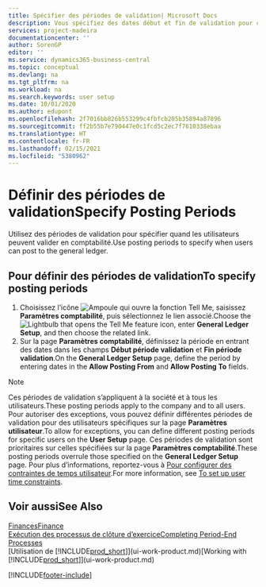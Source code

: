 ```yaml
---
title: Spécifier des périodes de validation| Microsoft Docs
description: Vous spécifiez des dates début et fin de validation pour configurer quand les utilisateurs peuvent valider en comptabilité.
services: project-madeira
documentationcenter: ''
author: SorenGP
editor: ''
ms.service: dynamics365-business-central
ms.topic: conceptual
ms.devlang: na
ms.tgt_pltfrm: na
ms.workload: na
ms.search.keywords: user setup
ms.date: 10/01/2020
ms.author: edupont
ms.openlocfilehash: 2f7016bb826b553299c4fbfcb205b35894a87896
ms.sourcegitcommit: ff2b55b7e790447e0c1fcd5c2ec7f7610338ebaa
ms.translationtype: HT
ms.contentlocale: fr-FR
ms.lasthandoff: 02/15/2021
ms.locfileid: "5380962"
---
```

# <a name="specify-posting-periods"></a><span data-ttu-id="75736-103">Définir des périodes de validation</span><span class="sxs-lookup"><span data-stu-id="75736-103">Specify Posting Periods</span></span>
<span data-ttu-id="75736-104">Utilisez des périodes de validation pour spécifier quand les utilisateurs peuvent valider en comptabilité.</span><span class="sxs-lookup"><span data-stu-id="75736-104">Use posting periods to specify when users can post to the general ledger.</span></span>  

## <a name="to-specify-posting-periods"></a><span data-ttu-id="75736-105">Pour définir des périodes de validation</span><span class="sxs-lookup"><span data-stu-id="75736-105">To specify posting periods</span></span>
1. <span data-ttu-id="75736-106">Choisissez l’icône ![Ampoule qui ouvre la fonction Tell Me](media/ui-search/search_small.png "Dites-moi ce que vous voulez faire"), saisissez **Paramètres comptabilité**, puis sélectionnez le lien associé.</span><span class="sxs-lookup"><span data-stu-id="75736-106">Choose the ![Lightbulb that opens the Tell Me feature](media/ui-search/search_small.png "Tell me what you want to do") icon, enter **General Ledger Setup**, and then choose the related link.</span></span>  
2. <span data-ttu-id="75736-107">Sur la page **Paramètres comptabilité**, définissez la période en entrant des dates dans les champs **Début période validation** et **Fin période validation**.</span><span class="sxs-lookup"><span data-stu-id="75736-107">On the **General Ledger Setup** page, define the period by entering dates in the **Allow Posting From** and **Allow Posting To** fields.</span></span>  

> [!NOTE]  
>   <span data-ttu-id="75736-108">Ces périodes de validation s’appliquent à la société et à tous les utilisateurs.</span><span class="sxs-lookup"><span data-stu-id="75736-108">These posting periods apply to the company and to all users.</span></span> <span data-ttu-id="75736-109">Pour autoriser des exceptions, vous pouvez définir différentes périodes de validation pour des utilisateurs spécifiques sur la page **Paramètres utilisateur**.</span><span class="sxs-lookup"><span data-stu-id="75736-109">To allow for exceptions, you can define different posting periods for specific users on the **User Setup** page.</span></span> <span data-ttu-id="75736-110">Ces périodes de validation sont prioritaires sur celles spécifiées sur la page **Paramètres comptabilité**.</span><span class="sxs-lookup"><span data-stu-id="75736-110">These posting periods overrule those specified on the **General Ledger Setup** page.</span></span> <span data-ttu-id="75736-111">Pour plus d’informations, reportez-vous à [Pour configurer des contraintes de temps utilisateur](ui-define-granular-permissions.md#to-set-up-user-time-constraints).</span><span class="sxs-lookup"><span data-stu-id="75736-111">For more information, see [To set up user time constraints](ui-define-granular-permissions.md#to-set-up-user-time-constraints).</span></span>

## <a name="see-also"></a><span data-ttu-id="75736-112">Voir aussi</span><span class="sxs-lookup"><span data-stu-id="75736-112">See Also</span></span>
[<span data-ttu-id="75736-113">Finances</span><span class="sxs-lookup"><span data-stu-id="75736-113">Finance</span></span>](finance.md)  
[<span data-ttu-id="75736-114">Exécution des processus de clôture d’exercice</span><span class="sxs-lookup"><span data-stu-id="75736-114">Completing Period-End Processes</span></span>](year-how-complete-period-end-processes.md)  
<span data-ttu-id="75736-115">[Utilisation de [!INCLUDE[prod_short](includes/prod_short.md)]](ui-work-product.md)</span><span class="sxs-lookup"><span data-stu-id="75736-115">[Working with [!INCLUDE[prod_short](includes/prod_short.md)]](ui-work-product.md)</span></span>


[!INCLUDE[footer-include](includes/footer-banner.md)]